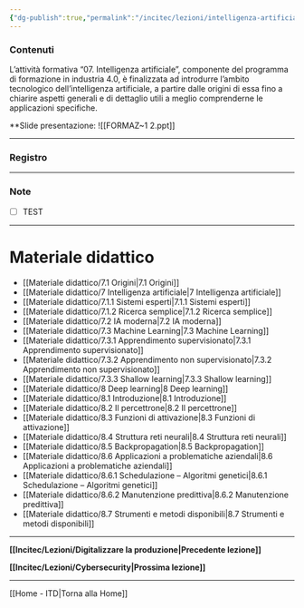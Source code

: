 ```yaml
---
{"dg-publish":true,"permalink":"/incitec/lezioni/intelligenza-artificiale/"}
---
```



### Contenuti
L’attività formativa “07. Intelligenza artificiale”, componente del programma di formazione in industria 4.0, è finalizzata ad introdurre l’ambito tecnologico dell’intelligenza artificiale, a partire dalle origini di essa fino a chiarire aspetti generali e di dettaglio utili a meglio comprenderne le applicazioni specifiche. 

**Slide presentazione: 
![[FORMAZ~1 2.ppt]]



---

### Registro

---

### Note

- [ ] TEST

---

# Materiale didattico

- [[Materiale didattico/7.1 Origini\|7.1 Origini]]
- [[Materiale didattico/7 Intelligenza artificiale\|7 Intelligenza artificiale]]
- [[Materiale didattico/7.1.1 Sistemi esperti\|7.1.1 Sistemi esperti]]
- [[Materiale didattico/7.1.2 Ricerca semplice\|7.1.2 Ricerca semplice]]
- [[Materiale didattico/7.2 IA moderna\|7.2 IA moderna]]
- [[Materiale didattico/7.3 Machine Learning\|7.3 Machine Learning]]
- [[Materiale didattico/7.3.1 Apprendimento supervisionato\|7.3.1 Apprendimento supervisionato]]
- [[Materiale didattico/7.3.2 Apprendimento non supervisionato\|7.3.2 Apprendimento non supervisionato]]
- [[Materiale didattico/7.3.3 Shallow learning\|7.3.3 Shallow learning]]
- [[Materiale didattico/8 Deep learning\|8 Deep learning]]
- [[Materiale didattico/8.1 Introduzione\|8.1 Introduzione]]
- [[Materiale didattico/8.2 Il percettrone\|8.2 Il percettrone]]
- [[Materiale didattico/8.3 Funzioni di attivazione\|8.3 Funzioni di attivazione]]
- [[Materiale didattico/8.4 Struttura reti neurali\|8.4 Struttura reti neurali]]
- [[Materiale didattico/8.5 Backpropagation\|8.5 Backpropagation]]
- [[Materiale didattico/8.6 Applicazioni a problematiche aziendali\|8.6 Applicazioni a problematiche aziendali]]
- [[Materiale didattico/8.6.1 Schedulazione – Algoritmi genetici\|8.6.1 Schedulazione – Algoritmi genetici]]
- [[Materiale didattico/8.6.2 Manutenzione predittiva\|8.6.2 Manutenzione predittiva]]
- [[Materiale didattico/8.7 Strumenti e metodi disponibili\|8.7 Strumenti e metodi disponibili]]


--- 

**[[Incitec/Lezioni/Digitalizzare la produzione\|Precedente lezione]]**                 

**[[Incitec/Lezioni/Cybersecurity\|Prossima lezione]]**

---

[[Home - ITD\|Torna alla Home]]